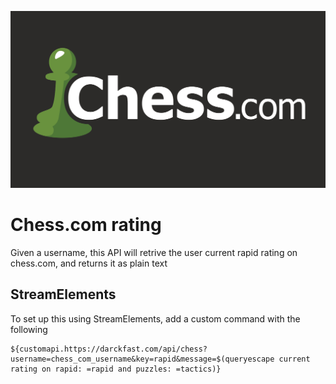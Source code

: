 ![logo](.github/images/chess_com.png)

# Chess.com rating
Given a username, this API will retrive the user current rapid rating on chess.com, and returns it as plain text

## StreamElements
To set up this using StreamElements, add a custom command with the following 

```
${customapi.https://darckfast.com/api/chess?username=chess_com_username&key=rapid&message=$(queryescape current rating on rapid: =rapid and puzzles: =tactics)}
```

